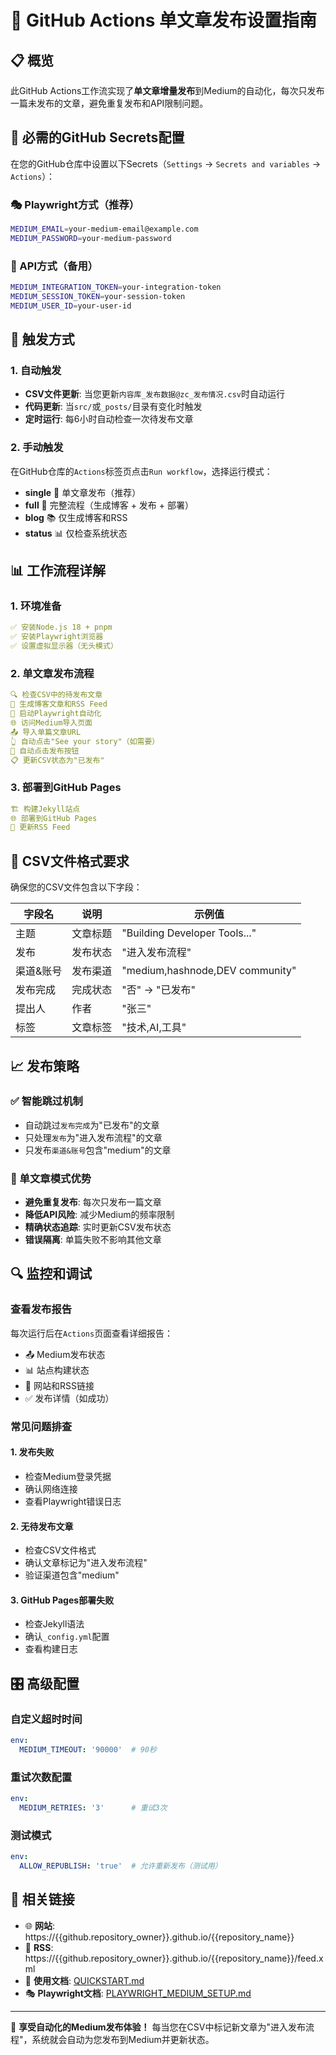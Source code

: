 # 🚀 GitHub Actions 单文章发布设置指南

## 📋 概览

此GitHub Actions工作流实现了**单文章增量发布**到Medium的自动化，每次只发布一篇未发布的文章，避免重复发布和API限制问题。

## 🔧 必需的GitHub Secrets配置

在您的GitHub仓库中设置以下Secrets（`Settings` → `Secrets and variables` → `Actions`）：

### 🎭 Playwright方式（推荐）

```bash
MEDIUM_EMAIL=your-medium-email@example.com
MEDIUM_PASSWORD=your-medium-password
```

### 📡 API方式（备用）

```bash
MEDIUM_INTEGRATION_TOKEN=your-integration-token
MEDIUM_SESSION_TOKEN=your-session-token  
MEDIUM_USER_ID=your-user-id
```

## 🚀 触发方式

### 1. 自动触发

- **CSV文件更新**: 当您更新`内容库_发布数据@zc_发布情况.csv`时自动运行
- **代码更新**: 当`src/`或`_posts/`目录有变化时触发
- **定时运行**: 每6小时自动检查一次待发布文章

### 2. 手动触发

在GitHub仓库的`Actions`标签页点击`Run workflow`，选择运行模式：

- **single** 📝 单文章发布（推荐）
- **full** 🔄 完整流程（生成博客 + 发布 + 部署）
- **blog** 📚 仅生成博客和RSS
- **status** 📊 仅检查系统状态

## 📊 工作流程详解

### 1. 环境准备
```yaml
✅ 安装Node.js 18 + pnpm
✅ 安装Playwright浏览器
✅ 设置虚拟显示器（无头模式）
```

### 2. 单文章发布流程
```yaml
🔍 检查CSV中的待发布文章
📝 生成博客文章和RSS Feed  
🚀 启动Playwright自动化
🌐 访问Medium导入页面
📤 导入单篇文章URL
👆 自动点击"See your story"（如需要）
🎯 自动点击发布按钮
📋 更新CSV状态为"已发布"
```

### 3. 部署到GitHub Pages
```yaml
🏗️ 构建Jekyll站点
🌐 部署到GitHub Pages
📡 更新RSS Feed
```

## 🔄 CSV文件格式要求

确保您的CSV文件包含以下字段：

| 字段名 | 说明 | 示例值 |
|--------|------|--------|
| 主题 | 文章标题 | "Building Developer Tools..." |
| 发布 | 发布状态 | "进入发布流程" |
| 渠道&账号 | 发布渠道 | "medium,hashnode,DEV community" |
| 发布完成 | 完成状态 | "否" → "已发布" |
| 提出人 | 作者 | "张三" |
| 标签 | 文章标签 | "技术,AI,工具" |

## 📈 发布策略

### ✅ 智能跳过机制
- 自动跳过`发布完成`为"已发布"的文章
- 只处理`发布`为"进入发布流程"的文章
- 只发布`渠道&账号`包含"medium"的文章

### 🎯 单文章模式优势
- **避免重复发布**: 每次只发布一篇文章
- **降低API风险**: 减少Medium的频率限制
- **精确状态追踪**: 实时更新CSV发布状态
- **错误隔离**: 单篇失败不影响其他文章

## 🔍 监控和调试

### 查看发布报告
每次运行后在`Actions`页面查看详细报告：
- 📤 Medium发布状态
- 📊 站点构建状态  
- 🔗 网站和RSS链接
- ✅ 发布详情（如成功）

### 常见问题排查

#### 1. 发布失败
- 检查Medium登录凭据
- 确认网络连接
- 查看Playwright错误日志

#### 2. 无待发布文章
- 检查CSV文件格式
- 确认文章标记为"进入发布流程"
- 验证渠道包含"medium"

#### 3. GitHub Pages部署失败
- 检查Jekyll语法
- 确认`_config.yml`配置
- 查看构建日志

## 🎛️ 高级配置

### 自定义超时时间
```yaml
env:
  MEDIUM_TIMEOUT: '90000'  # 90秒
```

### 重试次数配置
```yaml
env:
  MEDIUM_RETRIES: '3'      # 重试3次
```

### 测试模式
```yaml
env:
  ALLOW_REPUBLISH: 'true'  # 允许重新发布（测试用）
```

## 🔗 相关链接

- 🌐 **网站**: https://{{github.repository_owner}}.github.io/{{repository_name}}
- 📡 **RSS**: https://{{github.repository_owner}}.github.io/{{repository_name}}/feed.xml
- 📖 **使用文档**: [QUICKSTART.md](./QUICKSTART.md)
- 🎭 **Playwright文档**: [PLAYWRIGHT_MEDIUM_SETUP.md](./PLAYWRIGHT_MEDIUM_SETUP.md)

---

🎉 **享受自动化的Medium发布体验！** 每当您在CSV中标记新文章为"进入发布流程"，系统就会自动为您发布到Medium并更新状态。 